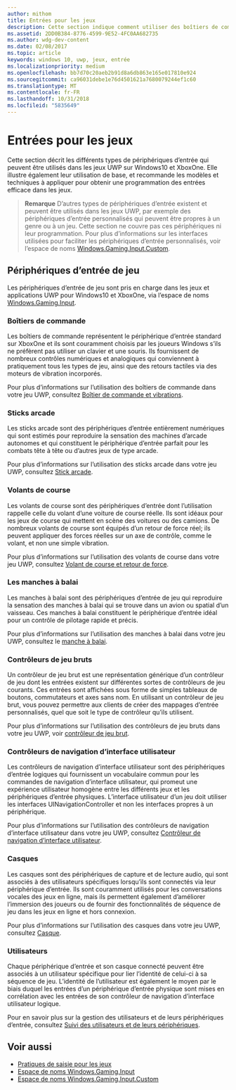 ```yaml
---
author: mithom
title: Entrées pour les jeux
description: Cette section indique comment utiliser des boîtiers de commande et d’autres périphériques d’entrée pour les jeux de plateforme Windows universelle (UWP).
ms.assetid: 2DD0B384-8776-4599-9E52-4FC0AA682735
ms.author: wdg-dev-content
ms.date: 02/08/2017
ms.topic: article
keywords: windows 10, uwp, jeux, entrée
ms.localizationpriority: medium
ms.openlocfilehash: bb7d70c20aeb2b91d8a6db863e165e017810e924
ms.sourcegitcommit: ca96031debe1e76d4501621a7680079244ef1c60
ms.translationtype: MT
ms.contentlocale: fr-FR
ms.lasthandoff: 10/31/2018
ms.locfileid: "5835649"
---
```

# <a name="input-for-games"></a>Entrées pour les jeux

Cette section décrit les différents types de périphériques d’entrée qui peuvent être utilisés dans les jeux UWP sur Windows10 et XboxOne. Elle illustre également leur utilisation de base, et recommande les modèles et techniques à appliquer pour obtenir une programmation des entrées efficace dans les jeux.

> **Remarque**    D’autres types de périphériques d’entrée existent et peuvent être utilisés dans les jeux UWP, par exemple des périphériques d’entrée personnalisés qui peuvent être propres à un genre ou à un jeu. Cette section ne couvre pas ces périphériques ni leur programmation. Pour plus d’informations sur les interfaces utilisées pour faciliter les périphériques d’entrée personnalisés, voir l’espace de noms [Windows.Gaming.Input.Custom](https://docs.microsoft.com/uwp/api/windows.gaming.input.custom).

## <a name="gaming-input-devices"></a>Périphériques d’entrée de jeu

Les périphériques d’entrée de jeu sont pris en charge dans les jeux et applications UWP pour Windows10 et XboxOne, via l’espace de noms [Windows.Gaming.Input](https://docs.microsoft.com/uwp/api/windows.gaming.input).

### <a name="gamepads"></a>Boîtiers de commande

Les boîtiers de commande représentent le périphérique d’entrée standard sur XboxOne et ils sont couramment choisis par les joueurs Windows s’ils ne préfèrent pas utiliser un clavier et une souris. Ils fournissent de nombreux contrôles numériques et analogiques qui conviennent à pratiquement tous les types de jeu, ainsi que des retours tactiles via des moteurs de vibration incorporés.

Pour plus d’informations sur l’utilisation des boîtiers de commande dans votre jeu UWP, consultez [Boîtier de commande et vibrations](gamepad-and-vibration.md).

### <a name="arcade-sticks"></a>Sticks arcade

Les sticks arcade sont des périphériques d’entrée entièrement numériques qui sont estimés pour reproduire la sensation des machines d’arcade autonomes et qui constituent le périphérique d’entrée parfait pour les combats tête à tête ou d’autres jeux de type arcade.

Pour plus d’informations sur l’utilisation des sticks arcade dans votre jeu UWP, consultez [Stick arcade](arcade-stick.md).

### <a name="racing-wheels"></a>Volants de course

Les volants de course sont des périphériques d’entrée dont l’utilisation rappelle celle du volant d’une voiture de course réelle. Ils sont idéaux pour les jeux de course qui mettent en scène des voitures ou des camions. De nombreux volants de course sont équipés d’un retour de force réel; ils peuvent appliquer des forces réelles sur un axe de contrôle, comme le volant, et non une simple vibration.

Pour plus d’informations sur l’utilisation des volants de course dans votre jeu UWP, consultez [Volant de course et retour de force](racing-wheel-and-force-feedback.md).

### <a name="flight-sticks"></a>Les manches à balai

Les manches à balai sont des périphériques d’entrée de jeu qui reproduire la sensation des manches à balai qui se trouve dans un avion ou spatial d’un vaisseau. Ces manches à balai constituent le périphérique d’entrée idéal pour un contrôle de pilotage rapide et précis.

Pour plus d’informations sur l’utilisation des manches à balai dans votre jeu UWP, consultez le [manche à balai](flight-stick.md).

### <a name="raw-game-controllers"></a>Contrôleurs de jeu bruts

Un contrôleur de jeu brut est une représentation générique d’un contrôleur de jeu dont les entrées existent sur différentes sortes de contrôleurs de jeu courants. Ces entrées sont affichées sous forme de simples tableaux de boutons, commutateurs et axes sans nom. En utilisant un contrôleur de jeu brut, vous pouvez permettre aux clients de créer des mappages d’entrée personnalisés, quel que soit le type de contrôleur qu’ils utilisent.

Pour plus d’informations sur l’utilisation des contrôleurs de jeu bruts dans votre jeu UWP, voir [contrôleur de jeu brut](raw-game-controller.md).

### <a name="ui-navigation-controllers"></a>Contrôleurs de navigation d’interface utilisateur

Les contrôleurs de navigation d’interface utilisateur sont des périphériques d’entrée logiques qui fournissent un vocabulaire commun pour les commandes de navigation d’interface utilisateur, qui promeut une expérience utilisateur homogène entre les différents jeux et les périphériques d’entrée physiques. L’interface utilisateur d’un jeu doit utiliser les interfaces UINavigationController et non les interfaces propres à un périphérique.

Pour plus d’informations sur l’utilisation des contrôleurs de navigation d’interface utilisateur dans votre jeu UWP, consultez [Contrôleur de navigation d’interface utilisateur](ui-navigation-controller.md).

### <a name="headsets"></a>Casques

Les casques sont des périphériques de capture et de lecture audio, qui sont associés à des utilisateurs spécifiques lorsqu’ils sont connectés via leur périphérique d’entrée. Ils sont couramment utilisés pour les conversations vocales des jeux en ligne, mais ils permettent également d’améliorer l’immersion des joueurs ou de fournir des fonctionnalités de séquence de jeu dans les jeux en ligne et hors connexion.

Pour plus d’informations sur l’utilisation des casques dans votre jeu UWP, consultez [Casque](headset.md).

### <a name="users"></a>Utilisateurs

Chaque périphérique d’entrée et son casque connecté peuvent être associés à un utilisateur spécifique pour lier l’identité de celui-ci à sa séquence de jeu. L’identité de l’utilisateur est également le moyen par le biais duquel les entrées d’un périphérique d’entrée physique sont mises en corrélation avec les entrées de son contrôleur de navigation d’interface utilisateur logique.

Pour en savoir plus sur la gestion des utilisateurs et de leurs périphériques d’entrée, consultez [Suivi des utilisateurs et de leurs périphériques](input-practices-for-games.md#tracking-users-and-their-devices).

## <a name="see-also"></a>Voir aussi

* [Pratiques de saisie pour les jeux](input-practices-for-games.md)
* [Espace de noms Windows.Gaming.Input](https://docs.microsoft.com/uwp/api/windows.gaming.input)
* [Espace de noms Windows.Gaming.Input.Custom](https://docs.microsoft.com/uwp/api/windows.gaming.input.custom)